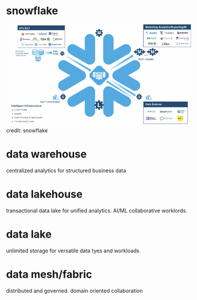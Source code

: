 # snowflake

![Snowflake](snowflake.jpg)
credit: snowflake

# data warehouse
centralized analytics for structured business data

# data lakehouse
transactional data lake for unified analytics. AI/ML collaborative worklords.

# data lake
unlimited storage for versatile data tyes and workloads

# data mesh/fabric
distributed and governed. domain oriented collaboration

